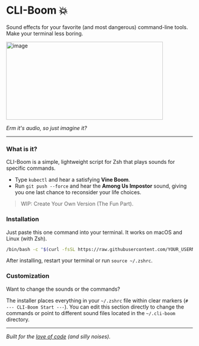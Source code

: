 # CLI-Boom 💥

Sound effects for your favorite (and most dangerous) command-line tools. Make your terminal less boring.


<img width="423" height="210" alt="image" src="https://github.com/user-attachments/assets/d49a9965-aa27-4993-aa75-72ee4c0171a2" />

*Erm it's audio, so just imagine it?*

---

### What is it?

CLI-Boom is a simple, lightweight script for Zsh that plays sounds for specific commands.

*   Type `kubectl` and hear a satisfying **Vine Boom**.
*   Run `git push --force` and hear the **Among Us Impostor** sound, giving you one last chance to reconsider your life choices.

> WIP: Create Your Own Version (The Fun Part).

### Installation

Just paste this one command into your terminal. It works on macOS and Linux (with Zsh).

```sh
/bin/bash -c "$(curl -fsSL https://raw.githubusercontent.com/YOUR_USERNAME/cli-boom/main/install.sh)"
```

After installing, restart your terminal or run `source ~/.zshrc`.

### Customization

Want to change the sounds or the commands?

The installer places everything in your `~/.zshrc` file within clear markers (`# --- CLI-Boom Start ---`). You can edit this section directly to change the commands or point to different sound files located in the `~/.cli-boom` directory.

---
*Built for the [love of code](https://github.blog/open-source/for-the-love-of-code-2025/) (and silly noises).*
